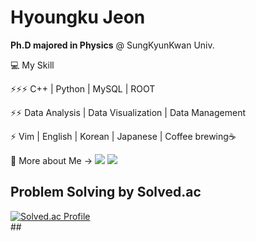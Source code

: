 # Hyoungku Jeon
**Ph.D majored in Physics** @ SungKyunKwan Univ.

💻 My Skill

⚡⚡⚡ C++ | Python | MySQL | ROOT

⚡⚡ Data Analysis | Data Visualization | Data Management

⚡ Vim | English | Korean | Japanese | Coffee brewing☕

👋 More about Me -> <a href="https://www.linkedin.com/in/hyoungku-jeon-479975247/" target="_blank"><img src="https://img.shields.io/badge/-LinkedIn-blue?style=flat-square&logo=LinkedIn&logoColor=#0A66C2"/></a>
<a href="https://zayunsna.github.io/" target="_blank"><img src="https://img.shields.io/badge/-Blog-blue?style=flat-square&logo=GitHub&logoColor=#181717"/></a>




## Problem Solving by Solved.ac 
[![Solved.ac Profile](http://mazassumnida.wtf/api/v2/generate_badge?boj=zayunsna)](https://solved.ac/zayunsna/)<br>
##<!--![zayunsna's github stats](https://github-readme-stats.vercel.app/api?username=zayunsna&show_icons=true)-->
